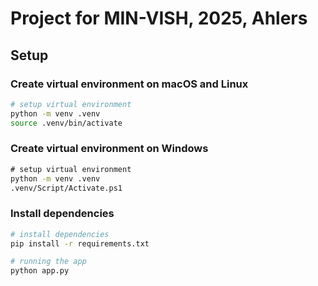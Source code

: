 # Project for MIN-VISH, 2025, Ahlers

## Setup

### Create virtual environment on macOS and Linux
```bash
# setup virtual environment
python -m venv .venv
source .venv/bin/activate
```

### Create virtual environment on Windows
```cmd
# setup virtual environment
python -m venv .venv
.venv/Script/Activate.ps1
```

### Install dependencies

```bash
# install dependencies
pip install -r requirements.txt
```

```bash
# running the app
python app.py
```
